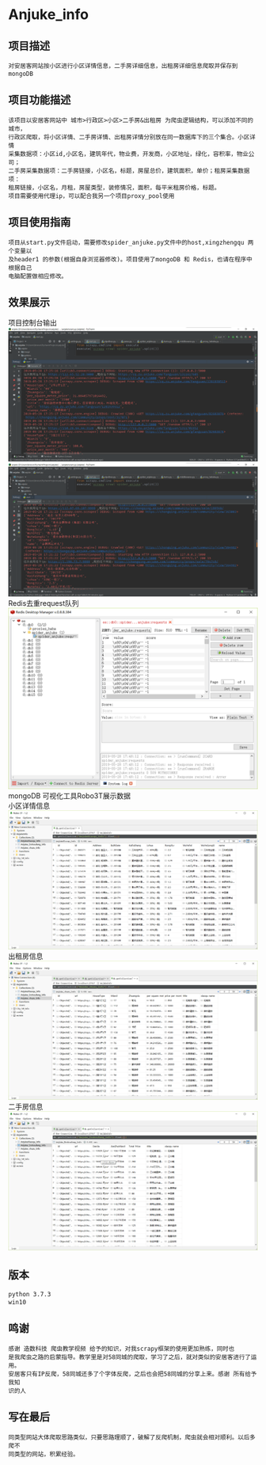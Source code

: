 # Anjuke_info
## 项目描述
    对安居客网站按小区进行小区详情信息，二手房详细信息，出租房详细信息爬取并保存到mongoDB
## 项目功能描述
    该项目以安居客网站中 城市>行政区>小区>二手房&出租房 为爬虫逻辑结构，可以添加不同的城市，
    行政区爬取，将小区详情、二手房详情、出租房详情分别放在同一数据库下的三个集合。小区详情
    采集数据项：小区id,小区名，建筑年代，物业费，开发商，小区地址，绿化，容积率，物业公司；
    二手房采集数据项：二手房链接，小区名，标题，房屋总价，建筑面积，单价；租房采集数据项：
    租房链接，小区名，月租，房屋类型，装修情况，面积，每平米租房价格，标题。
    项目需要使用代理ip，可以配合我另一个项目proxy_pool使用
## 项目使用指南
    项目从start.py文件启动，需要修改spider_anjuke.py文件中的host,xingzhengqu 两个变量以
    及header1 的参数(根据自身浏览器修改)。项目使用了mongoDB 和 Redis，也请在程序中根据自己
    电脑配置做相应修改。
## 效果展示
项目控制台输出
![1](https://github.com/studyisnotsimple/Anjuke_info/blob/master/anjuke/image/1.png)
<br>
![2](https://github.com/studyisnotsimple/Anjuke_info/blob/master/anjuke/image/4.png)
<br>
Redis去重request队列
<br>
![3](https://github.com/studyisnotsimple/Anjuke_info/blob/master/anjuke/image/3.png)
<br>
mongoDB 可视化工具Robo3T展示数据
<br>
小区详情信息
![4](https://github.com/studyisnotsimple/Anjuke_info/blob/master/anjuke/image/2.png)
<br>
出租房信息
![5](https://github.com/studyisnotsimple/Anjuke_info/blob/master/anjuke/image/5.png)
<br>
二手房信息
![6](https://github.com/studyisnotsimple/Anjuke_info/blob/master/anjuke/image/6.png)
<br>
## 版本
    python 3.7.3
    win10
## 鸣谢
    感谢 造数科技 爬虫教学视频 给予的知识，对我scrapy框架的使用更加熟练，同时也
    是我爬虫之路的启蒙指导。教学里是对58同城的爬取，学习了之后，就对类似的安居客进行了运用。
    安居客只有IP反爬，58同城还多了个字体反爬，之后也会把58同城的分享上来。感谢 所有给予我知
    识的人
## 写在最后
    同类型网站大体爬取思路类似，只要思路理顺了，破解了反爬机制，爬虫就会相对顺利。以后多爬不
    同类型的网站，积累经验。
    
    
    
    
